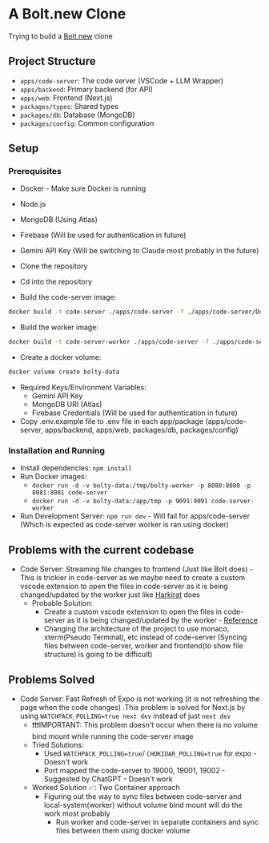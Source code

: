 # A Bolt.new Clone

Trying to build a [Bolt.new](https://bolt.new/) clone

## Project Structure

- `apps/code-server`: The code server (VSCode + LLM Wrapper)
- `apps/backend`: Primary backend (for API)
- `apps/web`: Frontend (Next.js)
- `packages/types`: Shared types
- `packages/db`: Database (MongoDB)
- `packages/config`: Common configuration

## Setup

### Prerequisites
- Docker - Make sure Docker is running
- Node.js
- MongoDB (Using Atlas)
- Firebase (Will be used for authentication in future)
- Gemini API Key (Will be switching to Claude most probably in the future)

- Clone the repository
- Cd into the repository
- Build the code-server image:
 ``` sh
 docker build -t code-server ./apps/code-server -f ./apps/code-server/Dockerfile.code-server
 ```
- Build the worker image:
 ``` sh
 docker build -t code-server-worker ./apps/code-server -f ./apps/code-server/Dockerfile.worker
 ```
- Create a docker volume:
 ``` sh
 docker volume create bolty-data
 ```
- Required Keys/Environment Variables:
  - Gemini API Key
  - MongoDB URI (Atlas)
  - Firebase Credentials (Will be used for authentication in future)
- Copy .env.example file to .env file in each app/package (apps/code-server, apps/backend, apps/web, packages/db, packages/config)

### Installation and Running
- Install dependencies: `npm install`
- Run Docker images:
  - `docker run -d -v bolty-data:/tmp/bolty-worker -p 8080:8080 -p 8081:8081 code-server`
  - `docker run -d -v bolty-data:/app/tmp -p 9091:9091 code-server-worker`
- Run Development Server: `npm run dev` - Will fail for apps/code-server (Which is expected as code-server worker is ran using docker)

## Problems with the current codebase

- Code Server: Streaming file changes to frontend (Just like Bolt does) - This is trickier in code-server as we maybe need to create a custom vscode extension to open the files in code-server as it is being changed/updated by the worker just like [Harkirat](https://www.youtube.com/watch?v=4JdUPCT37fI) does
  - Probable Solution: 
    - Create a custom vscode extension to open the files in code-server as it is being changed/updated by the worker - [Reference](https://youtu.be/4JdUPCT37fI?t=7389)
    - Changing the architecture of the project to use monaco, xterm(Pseudo Terminal), etc instead of code-server (Syncing files between code-server, worker and frontend(to show file structure) is going to be difficult)

## Problems Solved

- Code Server: Fast Refresh of Expo is not working (it is not refreshing the page when the code changes) .This problem is solved for Next.js by using `WATCHPACK_POLLING=true next dev` instead of just `next dev`
  - ❗❗❗IMPORTANT: This problem doesn't occur when there is no volume bind mount while running the code-server image 
  - Tried Solutions:
    - Used `WATCHPACK_POLLING=true`/ `CHOKIDAR_POLLING=true` for expo - Doesn't work
    - Port mapped the code-server to 19000, 19001, 19002 - Suggested by ChatGPT - Doesn't work
  - Worked Solution ✅: Two Container approach
    - Figuring out the way to sync files between code-server and local-system(worker) without volume bind mount will do the work most probably
      - Run worker and code-server in separate containers and sync files between them using docker volume